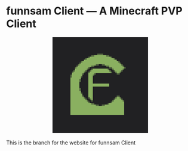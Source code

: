 # funnsam Client — A Minecraft PVP Client
<p align="center">
  <img width="256" height="256" src="/funnsamclient.png">
</p>

This is the branch for the website for funnsam Client

